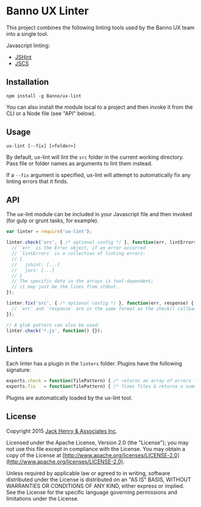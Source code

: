 # Banno UX Linter

This project combines the following linting tools used by the Banno UX team into a single tool.

Javascript linting:

* [JSHint](http://jshint.com/)
* [JSCS](http://jscs.info/)

## Installation

```shell
npm install -g Banno/ux-lint
```

You can also install the module local to a project and then invoke it from the CLI or a Node file (see "API" below).

## Usage

```shell
ux-lint [--fix] [<folder>]
```

By default, ux-lint will lint the `src` folder in the current working directory. Pass file or folder names as arguments to lint them instead.

If a `--fix` argument is specified, ux-lint will attempt to automatically fix any linting errors that it finds.

## API

The ux-lint module can be included in your Javascript file and then invoked (for gulp or grunt tasks, for example).

```javascript
var linter = require('ux-lint');

linter.check('src', { /* optional config */ }, function(err, lintErrors) {
  // `err` is the Error object, if an error occurred
  // `lintErrors` is a collection of linting errors:
  // {
  //   jshint: [...]
  //   jscs: [...]
  // }
  // The specific data in the arrays is tool-dependent;
  // it may just be the lines from stdout.
});

linter.fix('src', { /* optional config */ }, function(err, response) {
  // `err` and `response` are in the same format as the check() callback
});

// A glob pattern can also be used:
linter.check('*.js', function() {});
```

## Linters

Each linter has a plugin in the `linters` folder. Plugins have the following signature:

```javascript
exports.check = function(filePattern) { /* returns an array of errors */ };
exports.fix   = function(filePattern) { /* fixes files & returns a summary in an array */ };
```

Plugins are automatically loaded by the ux-lint tool.

## License

Copyright 2015 [Jack Henry & Associates Inc](https://www.jackhenry.com/).

Licensed under the Apache License, Version 2.0 (the "License"); you may not use this file except in compliance with the License. You may obtain a copy of the License at [http://www.apache.org/licenses/LICENSE-2.0](http://www.apache.org/licenses/LICENSE-2.0).

Unless required by applicable law or agreed to in writing, software distributed under the License is distributed on an "AS IS" BASIS, WITHOUT WARRANTIES OR CONDITIONS OF ANY KIND, either express or implied. See the License for the specific language governing permissions and limitations under the License.
